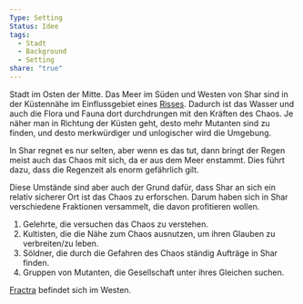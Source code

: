 ```yaml
---
Type: Setting
Status: Idee
tags:
  - Stadt
  - Background
  - Setting
share: "true"
---
```

Stadt im Osten der Mitte. Das Meer im Süden und Westen von Shar sind in der Küstennähe im Einflussgebiet eines [Risses](../../../Geschichte%20von%20Adora/Die%20neue%20Bedrohung%20-%20Die%20Risse/Wichtige%20Risse.md). Dadurch ist das Wasser und auch die Flora und Fauna dort durchdrungen mit den Kräften des Chaos. Je näher man in Richtung der Küsten geht, desto mehr Mutanten sind zu finden, und desto merkwürdiger und unlogischer wird die Umgebung. 

In Shar regnet es nur selten, aber wenn es das tut, dann bringt der Regen meist auch das Chaos mit sich, da er aus dem Meer enstammt. Dies führt dazu, dass die Regenzeit als enorm gefährlich gilt. 

Diese Umstände sind aber auch der Grund dafür, dass Shar an sich ein relativ sicherer Ort ist das Chaos zu erforschen. Darum haben sich in Shar verschiedene Fraktionen versammelt, die davon profitieren wollen. 
1. Gelehrte, die versuchen das Chaos zu verstehen. 
2. Kultisten, die die Nähe zum Chaos ausnutzen, um ihren Glauben zu verbreiten/zu leben. 
3. Söldner, die durch die Gefahren des Chaos ständig Aufträge in Shar finden. 
4. Gruppen von Mutanten, die Gesellschaft unter ihres Gleichen suchen. 

[Fractra](./Fractra,%20Land%20des%20gesplitterten%20Sees.md) befindet sich im Westen. 
